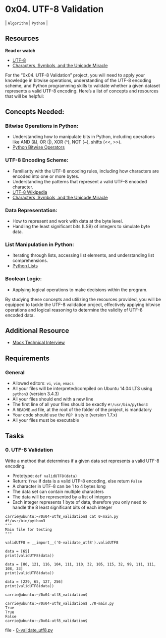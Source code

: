 # 0x04. UTF-8 Validation

| `Algorithm` | `Python` |

## Resources

**Read or watch**

+ [UTF-8](https://intranet.alxswe.com/rltoken/oqFi6P1hNvp9aSuNv---IQ)
+ [Characters, Symbols, and the Unicode Miracle](https://intranet.alxswe.com/rltoken/d--jVK8sBSlhkosu7pFzdw)

For the “0x04. UTF-8 Validation” project, you will need to apply your knowledge in bitwise operations, understanding of the UTF-8 encoding scheme, and Python programming skills to validate whether a given dataset represents a valid UTF-8 encoding. Here’s a list of concepts and resources that will be helpful:

## Concepts Needed:

### Bitwise Operations in Python:
- Understanding how to manipulate bits in Python, including operations like AND (&), OR (|), XOR (^), NOT (~), shifts (<<, >>).
- [Python Bitwise Operators](https://docs.python.org/3/library/stdtypes.html#bitwise-operations-on-integer-types)

### UTF-8 Encoding Scheme:
- Familiarity with the UTF-8 encoding rules, including how characters are encoded into one or more bytes.
- Understanding the patterns that represent a valid UTF-8 encoded character.
- [UTF-8 Wikipedia](https://en.wikipedia.org/wiki/UTF-8)
- [Characters, Symbols, and the Unicode Miracle](https://www.joelonsoftware.com/2003/10/08/the-absolute-minimum-every-software-developer-absolutely-positively-must-know-about-unicode-and-character-sets-no-excuses/)

### Data Representation:
- How to represent and work with data at the byte level.
- Handling the least significant bits (LSB) of integers to simulate byte data.

### List Manipulation in Python:
- Iterating through lists, accessing list elements, and understanding list comprehensions.
- [Python Lists](https://docs.python.org/3/tutorial/datastructures.html#more-on-lists)

### Boolean Logic:
- Applying logical operations to make decisions within the program.

By studying these concepts and utilizing the resources provided, you will be equipped to tackle the UTF-8 validation project, effectively applying bitwise operations and logical reasoning to determine the validity of UTF-8 encoded data.

## Additional Resource
- [Mock Technical Interview](https://www.interviewbit.com/mock-interview/)


## Requirements

### General

+ Allowed editors: `vi`, `vim`, `emacs`
+ All your files will be interpreted/compiled on Ubuntu 14.04 LTS using `python3` (version 3.4.3)
+ All your files should end with a new line
+ The first line of all your files should be exactly `#!/usr/bin/python3`
+ A `README.md` file, at the root of the folder of the project, is mandatory
+ Your code should use the `PEP 8` style (version 1.7.x)
+ All your files must be executable

## Tasks

### 0. UTF-8 Validation

Write a method that determines if a given data set represents a valid UTF-8 encoding.

+ Prototype: `def validUTF8(data)`
+ Return: `True` if data is a valid UTF-8 encoding, else return `False`
+ A character in UTF-8 can be 1 to 4 bytes long
+ The data set can contain multiple characters
+ The data will be represented by a list of integers
+ Each integer represents 1 byte of data, therefore you only need to handle the 8 least significant bits of each integer

```
carrie@ubuntu:~/0x04-utf8_validation$ cat 0-main.py
#!/usr/bin/python3
"""
Main file for testing
"""

validUTF8 = __import__('0-validate_utf8').validUTF8

data = [65]
print(validUTF8(data))

data = [80, 121, 116, 104, 111, 110, 32, 105, 115, 32, 99, 111, 111, 108, 33]
print(validUTF8(data))

data = [229, 65, 127, 256]
print(validUTF8(data))

carrie@ubuntu:~/0x04-utf8_validation$
```

```
carrie@ubuntu:~/0x04-utf8_validation$ ./0-main.py
True
True
False
carrie@ubuntu:~/0x04-utf8_validation$
```

file - [0-validate_utf8.py](./0-validate_utf8.py)
